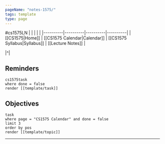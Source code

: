 ```yaml
---
pageName: "notes-1575/"
tags: template
type: page
---
```

#cs1575LN
|  |  |  |  |
|----------|----------|----------|----------|
| [[CS1575|Home]] | [[CS1575 Calendar|Calendar]] | [[CS1575 Syllabus|Syllabus]] | [[Lecture Notes]] |

|^|
## Reminders

```query
cs1575task
where done = false
render [[template/task]]
```

## Objectives

```query
task
where page = "CS1575 Calendar" and done = false
limit 3
order by pos
render [[template/topic]]
```
---
